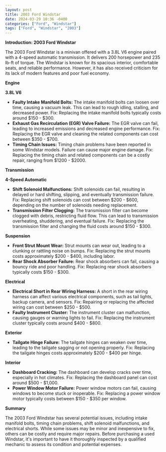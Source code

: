 ```yaml
---
layout: post
title: 2003 Ford Windstar
date: 2024-03-29 10:36 -0400
categories: ["Ford", "Windstar"]
tags: ["Ford", "Windstar", "2003"]
---
```

**Introduction: 2003 Ford Windstar**

The 2003 Ford Windstar is a minivan offered with a 3.8L V6 engine paired with a 4-speed automatic transmission. It delivers 200 horsepower and 235 lb-ft of torque. The Windstar is known for its spacious interior, comfortable seats, and reliable performance. However, it has also received criticism for its lack of modern features and poor fuel economy.

**Engine**

**3.8L V6**

* **Faulty Intake Manifold Bolts:** The intake manifold bolts can loosen over time, causing a vacuum leak. This can lead to rough idling, stalling, and decreased power. Fix: Replacing the intake manifold bolts typically costs around $150 - $300.
* **Exhaust Gas Recirculation (EGR) Valve Failure:** The EGR valve can fail, leading to increased emissions and decreased engine performance. Fix: Replacing the EGR valve and cleaning the related components can cost between $350 - $700.
* **Timing Chain Issues:** Timing chain problems have been reported in some Windstar models. Failure can cause major engine damage. Fix: Replacing the timing chain and related components can be a costly repair, ranging from $1200 - $2000.

**Transmission**

**4-Speed Automatic**

* **Shift Solenoid Malfunctions:** Shift solenoids can fail, resulting in delayed or hard shifting, slipping, and eventually transmission failure. Fix: Replacing shift solenoids can cost between $200 - $600, depending on the number of solenoids needing replacement.
* **Transmission Filter Clogging:** The transmission filter can become clogged with debris, restricting fluid flow. This can lead to transmission overheating, shuddering, and eventual failure. Fix: Replacing the transmission filter and changing the fluid costs around $150 - $300.

**Suspension**

* **Front Strut Mount Wear:** Strut mounts can wear out, leading to a clunking or rattling noise on bumps. Fix: Replacing the strut mounts costs approximately $200 - $400, including labor.
* **Rear Shock Absorber Failure:** Rear shock absorbers can fail, causing a bouncy ride and poor handling. Fix: Replacing rear shock absorbers typically costs $150 - $300.

**Electrical**

* **Electrical Short in Rear Wiring Harness:** A short in the rear wiring harness can affect various electrical components, such as tail lights, backup camera, and sensors. Fix: Repairing or replacing the affected wiring can cost between $250 - $500.
* **Faulty Instrument Cluster:** The instrument cluster can malfunction, causing gauges or warning lights to fail. Fix: Replacing the instrument cluster typically costs around $400 - $800.

**Exterior**

* **Tailgate Hinge Failure:** The tailgate hinges can weaken over time, leading to the tailgate sagging or not opening properly. Fix: Replacing the tailgate hinges costs approximately $200 - $400 per hinge.

**Interior**

* **Dashboard Cracking:** The dashboard can develop cracks over time, especially in hot climates. Fix: Replacing the dashboard panel can cost around $500 - $1,000.
* **Power Window Motor Failure:** Power window motors can fail, causing windows to become stuck or inoperable. Fix: Replacing a power window motor typically costs between $150 - $350 per window.

**Summary**

The 2003 Ford Windstar has several potential issues, including intake manifold bolts, timing chain problems, shift solenoid malfunctions, and electrical shorts. While some issues may be minor and inexpensive to fix, others can be costly and require major repairs. Before purchasing a used Windstar, it's important to have it thoroughly inspected by a qualified mechanic to assess its condition and potential expenses.
